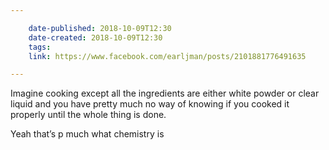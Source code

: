 ```yaml
---

    date-published: 2018-10-09T12:30
    date-created: 2018-10-09T12:30
    tags:
    link: https://www.facebook.com/earljman/posts/2101881776491635

---
```


Imagine cooking except all the ingredients are either white powder or clear liquid and you have pretty much no way of knowing if you cooked it properly until the whole thing is done.

Yeah that’s p much what chemistry is